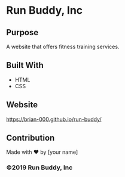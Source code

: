 # Run Buddy, Inc

## Purpose
A website that offers fitness training services. 

## Built With
* HTML
* CSS

## Website
https://brian-000.github.io/run-buddy/

## Contribution
Made with ❤️ by [your name]

### ©️2019 Run Buddy, Inc 
